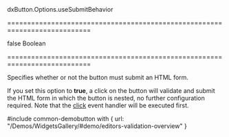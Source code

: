 <!--id-->dxButton.Options.useSubmitBehavior<!--/id-->
===========================================================================
<!--default-->false<!--/default-->
<!--type-->Boolean<!--/type-->
===========================================================================

<!--shortDescription-->
Specifies whether or not the button must submit an HTML form.
<!--/shortDescription-->

<!--fullDescription-->
If you set this option to **true**, a click on the button will validate and submit the HTML form in which the button is nested, no further configuration required. Note that the [click](/Documentation/ApiReference/UI_Widgets/dxButton/Events/#click) event handler will be executed first.

#include common-demobutton with {
    url: "/Demos/WidgetsGallery/#demo/editors-validation-overview"
}
<!--/fullDescription-->